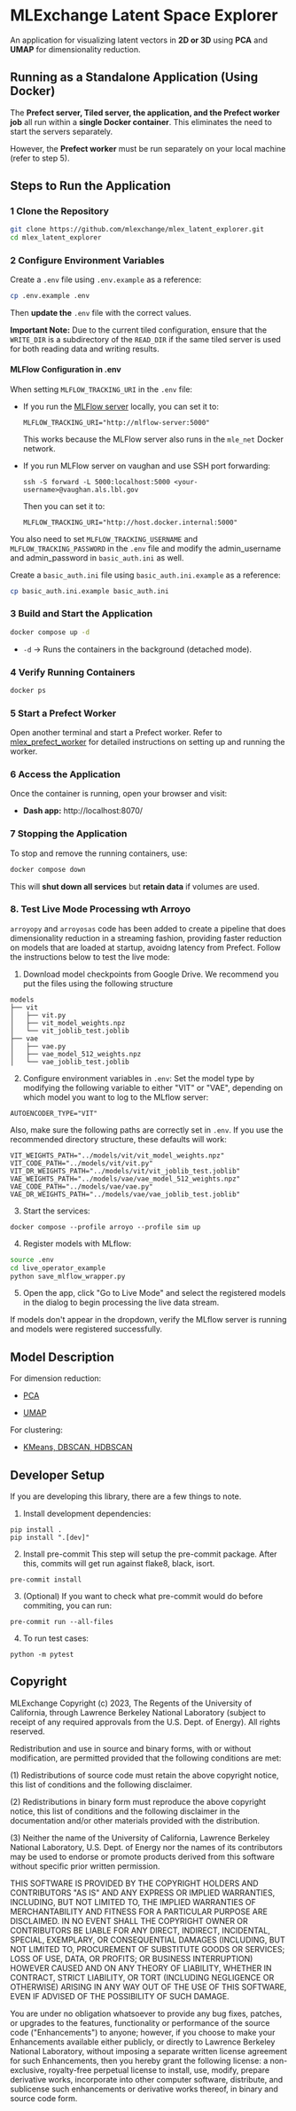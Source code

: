 # MLExchange Latent Space Explorer

An application for visualizing latent vectors in **2D or 3D** using **PCA** and **UMAP** for dimensionality reduction.

## Running as a Standalone Application (Using Docker)

The **Prefect server, Tiled server, the application, and the Prefect worker job** all run within a **single Docker container**. This eliminates the need to start the servers separately.

However, the **Prefect worker** must be run separately on your local machine (refer to step 5). 

## Steps to Run the Application

### 1 Clone the Repository

```sh
git clone https://github.com/mlexchange/mlex_latent_explorer.git
cd mlex_latent_explorer
```

### 2 Configure Environment Variables

Create a `.env` file using `.env.example` as a reference:

```sh
cp .env.example .env
```

Then **update the** `.env` file with the correct values.

**Important Note:** Due to the current tiled configuration, ensure that the `WRITE_DIR` is a subdirectory of the `READ_DIR` if the same tiled server is used for both reading data and writing results.

#### MLFlow Configuration in .env

When setting `MLFLOW_TRACKING_URI` in the `.env` file:

- If you run the [MLFlow server](https://github.com/xiaoyachong/mlex_mlflow) locally, you can set it to:
  ```
  MLFLOW_TRACKING_URI="http://mlflow-server:5000"
  ```
  This works because the MLFlow server also runs in the `mle_net` Docker network.

- If you run MLFlow server on vaughan and use SSH port forwarding:
  ```
  ssh -S forward -L 5000:localhost:5000 <your-username>@vaughan.als.lbl.gov
  ```
  Then you can set it to:
  ```
  MLFLOW_TRACKING_URI="http://host.docker.internal:5000"
  ```

You also need to set  `MLFLOW_TRACKING_USERNAME` and `MLFLOW_TRACKING_PASSWORD` in the `.env` file and modify the admin_username and admin_password in `basic_auth.ini` as well.

Create a `basic_auth.ini` file using `basic_auth.ini.example` as a reference:

```sh
cp basic_auth.ini.example basic_auth.ini
```

### 3 Build and Start the Application

```sh
docker compose up -d
```

* `-d` → Runs the containers in the background (detached mode).

### 4 Verify Running Containers

```sh
docker ps
```

### 5 Start a Prefect Worker

Open another terminal and start a Prefect worker. Refer to [mlex_prefect_worker](https://github.com/mlexchange/mlex_prefect_worker) for detailed instructions on setting up and running the worker.


### 6 Access the Application

Once the container is running, open your browser and visit:
* **Dash app:** http://localhost:8070/

### 7 Stopping the Application

To stop and remove the running containers, use:

```sh
docker compose down
```

This will **shut down all services** but **retain data** if volumes are used.

### 8. Test Live Mode Processing wth Arroyo

`arroyopy` and `arroyosas` code has been added to create a pipeline that does dimensionality reduction in a streaming fashion, providing faster reduction on models that are loaded at startup, avoidng latency from Prefect. Follow the instructions below to test the live mode:

1. Download model checkpoints from Google Drive. We recommend you put the files using the following structure
```
models
├── vit
│   ├── vit.py
│   ├── vit_model_weights.npz
│   └── vit_joblib_test.joblib
├── vae
│   ├── vae.py
│   ├── vae_model_512_weights.npz
│   └── vae_joblib_test.joblib

```

2. Configure environment variables in `.env`:
Set the model type by modifying the following variable to either "VIT" or "VAE", depending on which model you want to log to the MLflow server:
```
AUTOENCODER_TYPE="VIT"
```

Also, make sure the following paths are correctly set in `.env`. If you use the recommended directory structure, these defaults will work:
```
VIT_WEIGHTS_PATH="../models/vit/vit_model_weights.npz"
VIT_CODE_PATH="../models/vit/vit.py"
VIT_DR_WEIGHTS_PATH="../models/vit/vit_joblib_test.joblib"
VAE_WEIGHTS_PATH="../models/vae/vae_model_512_weights.npz"
VAE_CODE_PATH="../models/vae/vae.py"
VAE_DR_WEIGHTS_PATH="../models/vae/vae_joblib_test.joblib"
```

3. Start the services:
```
docker compose --profile arroyo --profile sim up
```

4. Register models with MLflow:
```sh
source .env
cd live_operator_example
python save_mlflow_wrapper.py
```

5. Open the app, click "Go to Live Mode" and select the registered models in the dialog to begin processing the live data stream.

If models don't appear in the dropdown, verify the MLflow server is running and models were registered successfully.

## Model Description

For dimension reduction:
- [PCA](https://github.com/mlexchange/mlex_dimension_reduction_pca)

- [UMAP](https://github.com/mlexchange/mlex_dimension_reduction_umap)

For clustering:
- [KMeans, DBSCAN, HDBSCAN](https://github.com/mlexchange/mlex_clustering)

## Developer Setup
If you are developing this library, there are a few things to note.

1. Install development dependencies:

```
pip install .
pip install ".[dev]"
```

2. Install pre-commit
This step will setup the pre-commit package. After this, commits will get run against flake8, black, isort.

```
pre-commit install
```

3. (Optional) If you want to check what pre-commit would do before commiting, you can run:

```
pre-commit run --all-files
```

4. To run test cases:

```
python -m pytest
```


## Copyright
MLExchange Copyright (c) 2023, The Regents of the University of California,
through Lawrence Berkeley National Laboratory (subject to receipt of
any required approvals from the U.S. Dept. of Energy). All rights reserved.

Redistribution and use in source and binary forms, with or without
modification, are permitted provided that the following conditions are met:

(1) Redistributions of source code must retain the above copyright notice,
this list of conditions and the following disclaimer.

(2) Redistributions in binary form must reproduce the above copyright
notice, this list of conditions and the following disclaimer in the
documentation and/or other materials provided with the distribution.

(3) Neither the name of the University of California, Lawrence Berkeley
National Laboratory, U.S. Dept. of Energy nor the names of its contributors
may be used to endorse or promote products derived from this software
without specific prior written permission.


THIS SOFTWARE IS PROVIDED BY THE COPYRIGHT HOLDERS AND CONTRIBUTORS "AS IS"
AND ANY EXPRESS OR IMPLIED WARRANTIES, INCLUDING, BUT NOT LIMITED TO, THE
IMPLIED WARRANTIES OF MERCHANTABILITY AND FITNESS FOR A PARTICULAR PURPOSE
ARE DISCLAIMED. IN NO EVENT SHALL THE COPYRIGHT OWNER OR CONTRIBUTORS BE
LIABLE FOR ANY DIRECT, INDIRECT, INCIDENTAL, SPECIAL, EXEMPLARY, OR
CONSEQUENTIAL DAMAGES (INCLUDING, BUT NOT LIMITED TO, PROCUREMENT OF
SUBSTITUTE GOODS OR SERVICES; LOSS OF USE, DATA, OR PROFITS; OR BUSINESS
INTERRUPTION) HOWEVER CAUSED AND ON ANY THEORY OF LIABILITY, WHETHER IN
CONTRACT, STRICT LIABILITY, OR TORT (INCLUDING NEGLIGENCE OR OTHERWISE)
ARISING IN ANY WAY OUT OF THE USE OF THIS SOFTWARE, EVEN IF ADVISED OF THE
POSSIBILITY OF SUCH DAMAGE.

You are under no obligation whatsoever to provide any bug fixes, patches,
or upgrades to the features, functionality or performance of the source
code ("Enhancements") to anyone; however, if you choose to make your
Enhancements available either publicly, or directly to Lawrence Berkeley
National Laboratory, without imposing a separate written license agreement
for such Enhancements, then you hereby grant the following license: a
non-exclusive, royalty-free perpetual license to install, use, modify,
prepare derivative works, incorporate into other computer software,
distribute, and sublicense such enhancements or derivative works thereof,
in binary and source code form.

